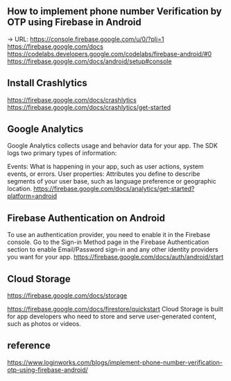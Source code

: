 ## How to implement phone number Verification by OTP using Firebase in Android

-> URL:
https://console.firebase.google.com/u/0/?pli=1
https://firebase.google.com/docs
https://codelabs.developers.google.com/codelabs/firebase-android/#0
https://firebase.google.com/docs/android/setup#console

## Install Crashlytics
https://firebase.google.com/docs/crashlytics
https://firebase.google.com/docs/crashlytics/get-started

## Google Analytics
Google Analytics collects usage and behavior data for your app. The SDK logs two primary types of information:

Events: What is happening in your app, such as user actions, system events, or errors.
User properties: Attributes you define to describe segments of your user base, such as language preference or geographic location.
https://firebase.google.com/docs/analytics/get-started?platform=android

##  Firebase Authentication on Android
To use an authentication provider, you need to enable it in the Firebase console. Go to the Sign-in Method page in the Firebase Authentication section to enable Email/Password sign-in and any other identity providers you want for your app.
https://firebase.google.com/docs/auth/android/start


## Cloud Storage
https://firebase.google.com/docs/storage



https://firebase.google.com/docs/firestore/quickstart
Cloud Storage is built for app developers who need to store and serve user-generated content, such as photos or videos.


## reference
https://www.loginworks.com/blogs/implement-phone-number-verification-otp-using-firebase-android/

